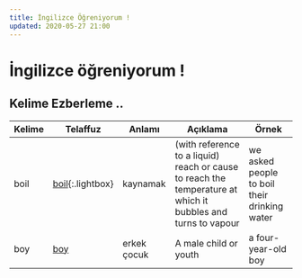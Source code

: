 ```yaml
---
title: İngilizce Öğreniyorum !
updated: 2020-05-27 21:00
---
```


# İngilizce öğreniyorum !
## Kelime Ezberleme ..

Kelime | Telaffuz | Anlamı | Açıklama | Örnek|
--- | --- | --- | --- | --- |
boil | [boil](http://audio.oxforddictionaries.com/en/mp3/boil_gb_1.mp3){:.lightbox} | kaynamak | (with reference to a liquid) reach or cause to reach the temperature at which it bubbles and turns to vapour | we asked people to boil their drinking water |
boy | [boy](http://audio.oxforddictionaries.com/en/mp3/boy_gb_1.mp3) | erkek çocuk  | A male child or youth | a four-year-old boy |

